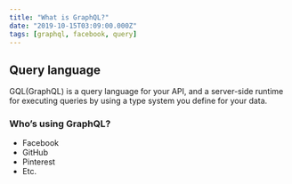 ```yaml
---
title: "What is GraphQL?"
date: "2019-10-15T03:09:00.000Z"
tags: [graphql, facebook, query]
---
```


## Query language

GQL(GraphQL) is a query language for your API, and a server-side runtime for executing queries by using a type system you define for your data.

### Who’s using GraphQL?

- Facebook
- GitHub
- Pinterest
- Etc.
